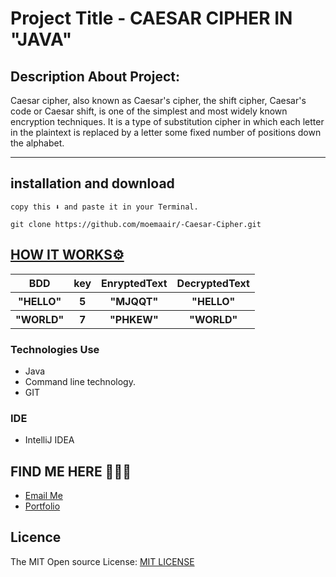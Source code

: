 Project Title - CAESAR CIPHER IN "JAVA"
====================================================

## Description About Project:<br>

Caesar cipher, also known as Caesar's cipher, the shift cipher, Caesar's code or Caesar shift, is one of the simplest and most widely known encryption techniques.
It is a type of substitution cipher in which each letter in the plaintext is replaced by a letter some fixed number of positions down the alphabet.


* * *

## installation and download
```
copy this ⬇️ and paste it in your Terminal.

git clone https://github.com/moemaair/-Caesar-Cipher.git

```

## <u>HOW IT WORKS⚙️</u>
<table class="table">
 <tr>
  <th>BDD</th>
  <th>key</th>
  <th>EnryptedText</th>
  <th>DecryptedText</th>
</tr>
<tr>
  <th>"HELLO"</th>
  <th>5</th>
  <th>"MJQQT"</th>
  <th>"HELLO"</th>
</tr>
<tr>
  <th>"WORLD"</th>
  <th>7</th>
  <th>"PHKEW"</th>
  <th>"WORLD"</th>
</tr>
</table>

### Technologies Use

* Java
* Command line technology.
* GIT

### IDE

* IntelliJ IDEA


#### <h2>FIND ME HERE 👨🏾‍💻 </h2>
* [Email Me](mailto:rageali12@gmail.com?subject=[GitHub]%20Source%20Han%20Sans)
* [Portfolio](https://moemaair.github.io/Portfolio-Landing-pg/)



## Licence

The MIT Open source License: [MIT LICENSE](https://opensource.org/licenses/MIT)






